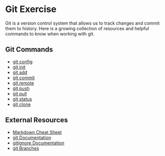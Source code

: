 # Git Exercise
Git is a version control system that allows us to track changes and commit them to history. 
Here is a growing collection of resources and helpful commands to know when working with git.
## Git Commands
- [git config](./Commands/Config.md) 
- [git init](./Commands/Init.md)
- [git add](./Commands/Add.md)
- [git commit](./Commands/Commit.md)
- [git remote](./Commands/Remote.md)
- [git push](./Commands/Push.md)
- [git pull](./Commands/Pull.md) 
- [git status](./Commands/Status.md)
- [git clone](./Commands/Clone.md)

## External Resources
 - [Markdown Cheat Sheet](https://www.markdownguide.org/cheat-sheet/)
 - [git Documentation](https://git-scm/com/docs)
 - [gitignore Documentation](https://git-scm.com/docs/gitignore) 
 - [git Branches](https://git-scm.com/book/en/v2/Git-Branching-Branches-in-a-Nutshell)
 